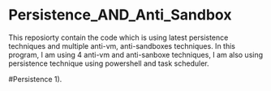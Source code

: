 # Persistence_AND_Anti_Sandbox
This reposiorty contain the code which is using latest persistence techniques and multiple anti-vm, anti-sandboxes techniques. In this program, I am using 4 anti-vm and anti-sanboxe techniques, I am also using persistence technique using powershell and task scheduler.


#Persistence
1). 


